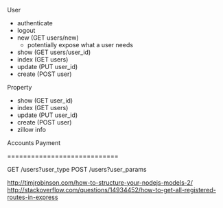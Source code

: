 User
  - authenticate
  - logout
  - new (GET users/new) 
    * potentially expose what a user needs
  - show (GET users/user_id)
  - index (GET users)
  - update (PUT user_id)
  - create (POST user)

  Property

  - show (GET user_id)
  - index (GET users)
  - update (PUT user_id)
  - create (POST user)
  - zillow info
    
  
Accounts
Payment

============================

GET   /users?user_type
POST  /users?user_params




  



http://timjrobinson.com/how-to-structure-your-nodejs-models-2/
http://stackoverflow.com/questions/14934452/how-to-get-all-registered-routes-in-express